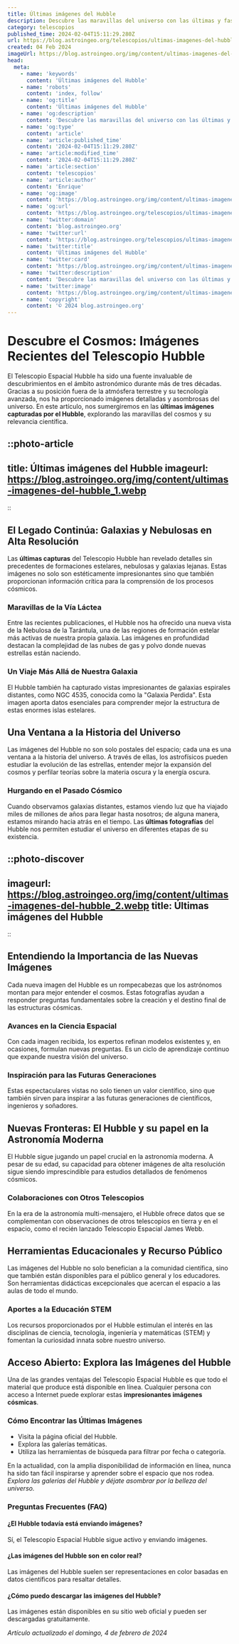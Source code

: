 ```yaml
---
title: Últimas imágenes del Hubble
description: Descubre las maravillas del universo con las últimas y fascinantes imágenes captadas por el Telescopio Hubble. Belleza cósmica sin precedentes.
category: telescopios
published_time: 2024-02-04T15:11:29.280Z
url: https://blog.astroingeo.org/telescopios/ultimas-imagenes-del-hubble
created: 04 Feb 2024
imageUrl: https://blog.astroingeo.org/img/content/ultimas-imagenes-del-hubble_1.webp
head:
  meta:
    - name: 'keywords'
      content: 'Últimas imágenes del Hubble'
    - name: 'robots'
      content: 'index, follow'
    - name: 'og:title'
      content: 'Últimas imágenes del Hubble'
    - name: 'og:description'
      content: 'Descubre las maravillas del universo con las últimas y fascinantes imágenes captadas por el Telescopio Hubble. Belleza cósmica sin precedentes.'
    - name: 'og:type'
      content: 'article'
    - name: 'article:published_time'
      content: '2024-02-04T15:11:29.280Z'
    - name: 'article:modified_time'
      content: '2024-02-04T15:11:29.280Z'
    - name: 'article:section'
      content: 'telescopios'
    - name: 'article:author'
      content: 'Enrique'
    - name: 'og:image'
      content: 'https://blog.astroingeo.org/img/content/ultimas-imagenes-del-hubble_1.webp'
    - name: 'og:url'
      content: 'https://blog.astroingeo.org/telescopios/ultimas-imagenes-del-hubble'
    - name: 'twitter:domain'
      content: 'blog.astroingeo.org'
    - name: 'twitter:url'
      content: 'https://blog.astroingeo.org/telescopios/ultimas-imagenes-del-hubble'
    - name: 'twitter:title'
      content: 'Últimas imágenes del Hubble'
    - name: 'twitter:card'
      content: 'https://blog.astroingeo.org/img/content/ultimas-imagenes-del-hubble_1.webp'
    - name: 'twitter:description'
      content: 'Descubre las maravillas del universo con las últimas y fascinantes imágenes captadas por el Telescopio Hubble. Belleza cósmica sin precedentes.'
    - name: 'twitter:image'
      content: 'https://blog.astroingeo.org/img/content/ultimas-imagenes-del-hubble_1.webp'
    - name: 'copyright'
      content: '© 2024 blog.astroingeo.org'
---
```

# Descubre el Cosmos: Imágenes Recientes del Telescopio Hubble

El Telescopio Espacial Hubble ha sido una fuente invaluable de descubrimientos en el ámbito astronómico durante más de tres décadas. Gracias a su posición fuera de la atmósfera terrestre y su tecnología avanzada, nos ha proporcionado imágenes detalladas y asombrosas del universo. En este artículo, nos sumergiremos en las **últimas imágenes capturadas por el Hubble**, explorando las maravillas del cosmos y su relevancia científica.


::photo-article
---
title: Últimas imágenes del Hubble
imageurl: https://blog.astroingeo.org/img/content/ultimas-imagenes-del-hubble_1.webp
---
::


## El Legado Continúa: Galaxias y Nebulosas en Alta Resolución

Las **últimas capturas** del Telescopio Hubble han revelado detalles sin precedentes de formaciones estelares, nebulosas y galaxias lejanas. Estas imágenes no solo son estéticamente impresionantes sino que también proporcionan información crítica para la comprensión de los procesos cósmicos.

### Maravillas de la Vía Láctea
Entre las recientes publicaciones, el Hubble nos ha ofrecido una nueva vista de la Nebulosa de la Tarántula, una de las regiones de formación estelar más activas de nuestra propia galaxia. Las imágenes en profundidad destacan la complejidad de las nubes de gas y polvo donde nuevas estrellas están naciendo.

### Un Viaje Más Allá de Nuestra Galaxia
El Hubble también ha capturado vistas impresionantes de galaxias espirales distantes, como NGC 4535, conocida como la "Galaxia Perdida". Esta imagen aporta datos esenciales para comprender mejor la estructura de estas enormes islas estelares.

## Una Ventana a la Historia del Universo

Las imágenes del Hubble no son solo postales del espacio; cada una es una ventana a la historia del universo. A través de ellas, los astrofísicos pueden estudiar la evolución de las estrellas, entender mejor la expansión del cosmos y perfilar teorías sobre la materia oscura y la energía oscura.

### Hurgando en el Pasado Cósmico
Cuando observamos galaxias distantes, estamos viendo luz que ha viajado miles de millones de años para llegar hasta nosotros; de alguna manera, estamos mirando hacia atrás en el tiempo. Las **últimas fotografías** del Hubble nos permiten estudiar el universo en diferentes etapas de su existencia.


::photo-discover
---
imageurl: https://blog.astroingeo.org/img/content/ultimas-imagenes-del-hubble_2.webp
title: Últimas imágenes del Hubble
---
::


## Entendiendo la Importancia de las Nuevas Imágenes

Cada nueva imagen del Hubble es un rompecabezas que los astrónomos montan para mejor entender el cosmos. Estas fotografías ayudan a responder preguntas fundamentales sobre la creación y el destino final de las estructuras cósmicas.

### Avances en la Ciencia Espacial
Con cada imagen recibida, los expertos refinan modelos existentes y, en ocasiones, formulan nuevas preguntas. Es un ciclo de aprendizaje continuo que expande nuestra visión del universo.

### Inspiración para las Futuras Generaciones
Estas espectaculares vistas no solo tienen un valor científico, sino que también sirven para inspirar a las futuras generaciones de científicos, ingenieros y soñadores.

## Nuevas Fronteras: El Hubble y su papel en la Astronomía Moderna

El Hubble sigue jugando un papel crucial en la astronomía moderna. A pesar de su edad, su capacidad para obtener imágenes de alta resolución sigue siendo imprescindible para estudios detallados de fenómenos cósmicos.

### Colaboraciones con Otros Telescopios
En la era de la astronomía multi-mensajero, el Hubble ofrece datos que se complementan con observaciones de otros telescopios en tierra y en el espacio, como el recién lanzado Telescopio Espacial James Webb.

## Herramientas Educacionales y Recurso Público

Las imágenes del Hubble no solo benefician a la comunidad científica, sino que también están disponibles para el público general y los educadores. Son herramientas didácticas excepcionales que acercan el espacio a las aulas de todo el mundo.

### Aportes a la Educación STEM
Los recursos proporcionados por el Hubble estimulan el interés en las disciplinas de ciencia, tecnología, ingeniería y matemáticas (STEM) y fomentan la curiosidad innata sobre nuestro universo.

## Acceso Abierto: Explora las Imágenes del Hubble

Una de las grandes ventajas del Telescopio Espacial Hubble es que todo el material que produce está disponible en línea. Cualquier persona con acceso a Internet puede explorar estas **impresionantes imágenes cósmicas**.

### Cómo Encontrar las Últimas Imágenes
- Visita la página oficial del Hubble.
- Explora las galerías temáticas.
- Utiliza las herramientas de búsqueda para filtrar por fecha o categoría.

En la actualidad, con la amplia disponibilidad de información en línea, nunca ha sido tan fácil inspirarse y aprender sobre el espacio que nos rodea. *Explora las galerías del Hubble y déjate asombrar por la belleza del universo.*

### Preguntas Frecuentes (FAQ)

#### ¿El Hubble todavía está enviando imágenes?
Sí, el Telescopio Espacial Hubble sigue activo y enviando imágenes.

#### ¿Las imágenes del Hubble son en color real?
Las imágenes del Hubble suelen ser representaciones en color basadas en datos científicos para resaltar detalles.

#### ¿Cómo puedo descargar las imágenes del Hubble?
Las imágenes están disponibles en su sitio web oficial y pueden ser descargadas gratuitamente.

_Artículo actualizado el domingo, 4 de febrero de 2024_